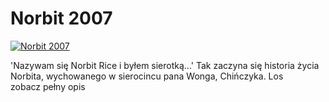 Norbit 2007 
=============
[![Norbit 2007 ](http://vidos.pl/images/player.gif)](http://vidos.pl/norbit-2007)

 'Nazywam się Norbit Rice i byłem sierotką...' Tak zaczyna się historia życia Norbita, wychowanego w sierocincu pana Wonga, Chińczyka. Los zobacz pełny opis
